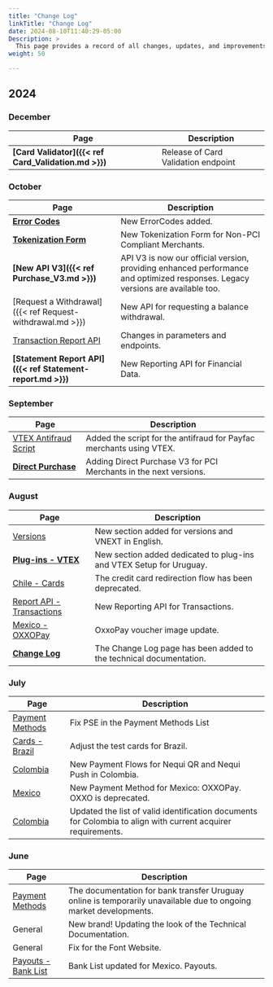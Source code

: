 ```yaml
---
title: "Change Log"
linkTitle: "Change Log"
date: 2024-08-10T11:40:29-05:00
Description: >
  This page provides a record of all changes, updates, and improvements made to the technical documentation. We maintain this log to keep our developer community informed about Bamboo's evolution.
weight: 50

---
```

## 2024

### December
| Page | Description |
|---|---|
| **[Card Validator]({{< ref Card_Validation.md >}})** | Release of Card Validation endpoint |

### October
| Page | Description |
|---|---|
| **[Error Codes](/en/docs/getting-started/error-codes.html)** | New ErrorCodes added. |
| **[Tokenization Form](/en/docs/forms.html)** | New Tokenization Form for Non-PCI Compliant Merchants. |
| **[New API V3]({{< ref Purchase_V3.md >}})** | API V3 is now our official version, providing enhanced performance and optimized responses. Legacy versions are available too. |
| [Request a Withdrawal]({{< ref Request-withdrawal.md >}}) | New API for requesting a balance withdrawal. |
| [Transaction Report API](/en/docs/reporting/transactions-report.html) | Changes in parameters and endpoints. |
| **[Statement Report API]({{< ref Statement-report.md >}})** | New Reporting API for Financial Data. |


### September
| Page | Description |
|---|---|
| [VTEX Antifraud Script](/en/docs/plugins/vtex/vtex_setup.html#antifraud-script) | Added the script for the antifraud for Payfac merchants using VTEX. |
| **[Direct Purchase](/en/docs/versions.html)** | Adding Direct Purchase V3 for PCI Merchants in the next versions. |


### August
| Page | Description |
|---|---|
| [Versions](/en/docs/versions.html) | New section added for versions and VNEXT in English. |
| **[Plug-ins - VTEX](/en/docs/plugins/vtex.html)** | New section added dedicated to plug-ins and VTEX Setup for Uruguay. |
| [Chile - Cards](/en/docs/payment-methods/chile/cl-cards.html#card-payments-using-api-flow) | The credit card redirection flow has been deprecated. |
| [Report API - Transactions](/en/docs/reporting/transactions-report.html) | New Reporting API for Transactions. |
| [Mexico - OXXOPay](/en/docs/payment-methods/mexico/mx-apm.html#response-parameters) | OxxoPay voucher image update. |
| **[Change Log](/en/docs/getting-started/change-log.html)** | The Change Log page has been added to the technical documentation. |

### July
| Page | Description |
|---|---|
| [Payment Methods](/en/docs/getting-started/payment-methods.html#colombia) | Fix PSE in the Payment Methods List |
| [Cards - Brazil](/en/docs/payment-methods/brazil/br-cards.html#testing-cards) | Adjust the test cards for Brazil. |
| [Colombia](/en/docs/payment-methods/colombia/co-apm.html#nequi-qr)| New Payment Flows for Nequi QR and Nequi Push in Colombia. |
| [Mexico](/en/docs/payment-methods/mexico/mx-apm.html#oxxopay)| New Payment Method for Mexico: OXXOPay. OXXO is deprecated. |
| [Colombia](/en/docs/payment-methods/colombia.html#document-types)| Updated the list of valid identification documents for Colombia to align with current acquirer requirements. |

### June
| Page | Description |
|---|---|
| [Payment Methods](/en/docs/payment-methods/uruguay/uy-apm.html#bank-transfers) | The documentation for bank transfer Uruguay online is temporarily unavailable due to ongoing market developments. |
| General | New brand! Updating the look of the Technical Documentation. |
| General | Fix for the Font Website. |
| [Payouts - Bank List](/en/payouts/payouts-api/variables.html#mexico) | Bank List updated for Mexico. Payouts. |
